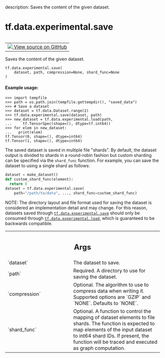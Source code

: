 description: Saves the content of the given dataset.

<div itemscope itemtype="http://developers.google.com/ReferenceObject">
<meta itemprop="name" content="tf.data.experimental.save" />
<meta itemprop="path" content="Stable" />
</div>

# tf.data.experimental.save

<!-- Insert buttons and diff -->

<table class="tfo-notebook-buttons tfo-api nocontent" align="left">
<td>
  <a target="_blank" href="https://github.com/tensorflow/tensorflow/blob/r2.3/tensorflow/python/data/experimental/ops/io.py#L33-L104">
    <img src="https://www.tensorflow.org/images/GitHub-Mark-32px.png" />
    View source on GitHub
  </a>
</td>
</table>



Saves the content of the given dataset.

<pre class="devsite-click-to-copy prettyprint lang-py tfo-signature-link">
<code>tf.data.experimental.save(
    dataset, path, compression=None, shard_func=None
)
</code></pre>



<!-- Placeholder for "Used in" -->


#### Example usage:



```
>>> import tempfile
>>> path = os.path.join(tempfile.gettempdir(), "saved_data")
>>> # Save a dataset
>>> dataset = tf.data.Dataset.range(2)
>>> tf.data.experimental.save(dataset, path)
>>> new_dataset = tf.data.experimental.load(path,
...     tf.TensorSpec(shape=(), dtype=tf.int64))
>>> for elem in new_dataset:
...   print(elem)
tf.Tensor(0, shape=(), dtype=int64)
tf.Tensor(1, shape=(), dtype=int64)
```

The saved dataset is saved in multiple file "shards". By default, the dataset
output is divided to shards in a round-robin fashion but custom sharding can
be specified via the `shard_func` function. For example, you can save the
dataset to using a single shard as follows:

```python
dataset = make_dataset()
def custom_shard_func(element):
  return 0
dataset = tf.data.experimental.save(
    path="/path/to/data", ..., shard_func=custom_shard_func)
```

NOTE: The directory layout and file format used for saving the dataset is
considered an implementation detail and may change. For this reason, datasets
saved through <a href="../../../tf/data/experimental/save.md"><code>tf.data.experimental.save</code></a> should only be consumed through
<a href="../../../tf/data/experimental/load.md"><code>tf.data.experimental.load</code></a>, which is guaranteed to be backwards compatible.

<!-- Tabular view -->
 <table class="responsive fixed orange">
<colgroup><col width="214px"><col></colgroup>
<tr><th colspan="2"><h2 class="add-link">Args</h2></th></tr>

<tr>
<td>
`dataset`
</td>
<td>
The dataset to save.
</td>
</tr><tr>
<td>
`path`
</td>
<td>
Required. A directory to use for saving the dataset.
</td>
</tr><tr>
<td>
`compression`
</td>
<td>
Optional. The algorithm to use to compress data when writing
it. Supported options are `GZIP` and `NONE`. Defaults to `NONE`.
</td>
</tr><tr>
<td>
`shard_func`
</td>
<td>
Optional. A function to control the mapping of dataset elements
to file shards. The function is expected to map elements of the input
dataset to int64 shard IDs. If present, the function will be traced and
executed as graph computation.
</td>
</tr>
</table>

